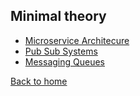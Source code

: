 ## Minimal theory

- [Microservice Architecure](./micro-service-arch.md)
- [Pub Sub Systems](./publish-subscribe-system.md)
- [Messaging Queues](./message-queues.md)

[Back to home](./)
